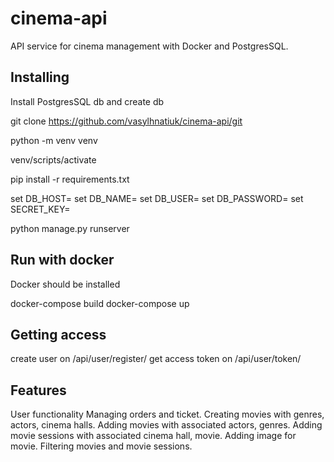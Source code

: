 # cinema-api
API service for cinema management with Docker and PostgresSQL.

## Installing

Install PostgresSQL db and create db

git clone https://github.com/vasylhnatiuk/cinema-api/git

python -m venv venv

venv/scripts/activate

pip install -r requirements.txt

set DB_HOST=<your db hostname>
set DB_NAME=<your db name>
set DB_USER=<your db username>
set DB_PASSWORD=<your db user password>
set SECRET_KEY=<your secret key>

python manage.py runserver

## Run with docker

Docker should be installed

docker-compose build
docker-compose up

## Getting access

create user on /api/user/register/
get access token on /api/user/token/

## Features

User functionality
Managing orders and ticket.
Creating movies with genres, actors, cinema halls.
Adding movies with associated actors, genres.
Adding movie sessions with associated cinema hall, movie.
Adding image for movie.
Filtering movies and movie sessions.
